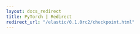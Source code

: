 ```yaml
---
layout: docs_redirect
title: PyTorch | Redirect
redirect_url: "/elastic/0.1.0rc2/checkpoint.html"
---
```

